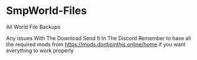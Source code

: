 # SmpWorld-Files
All World File Backups

Any issues With The Download Send It In The Discord
Remember to have all the required mods from https://mods.dontjointhis.online/home
if you want everything to work properly
